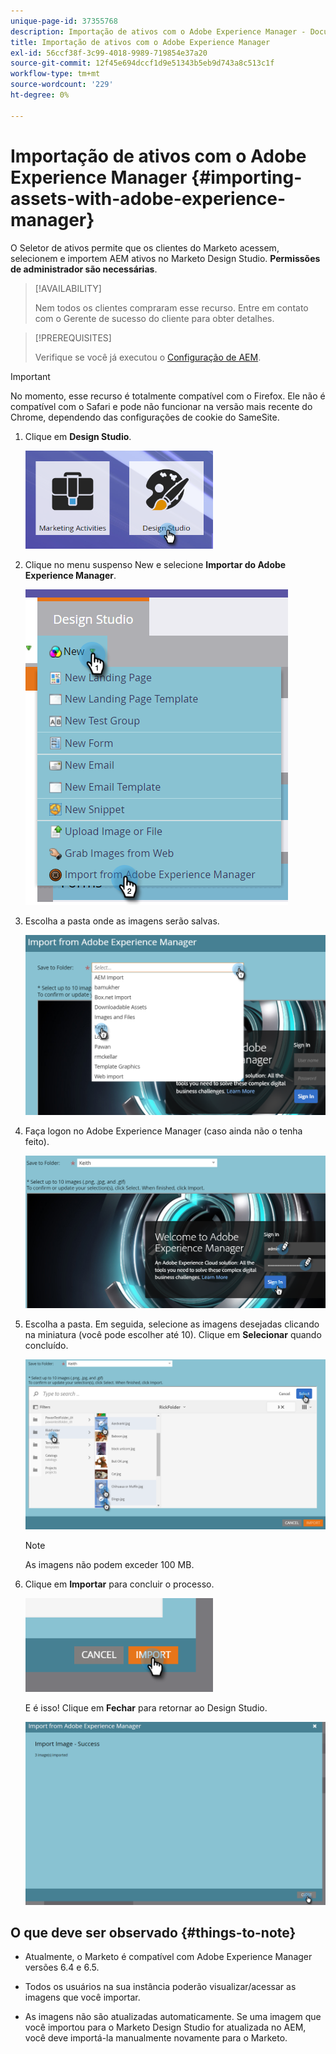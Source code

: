 ```yaml
---
unique-page-id: 37355768
description: Importação de ativos com o Adobe Experience Manager - Documentos do Marketo - Documentação do produto
title: Importação de ativos com o Adobe Experience Manager
exl-id: 56ccf38f-3c99-4018-9989-719854e37a20
source-git-commit: 12f45e694dccf1d9e51343b5eb9d743a8c513c1f
workflow-type: tm+mt
source-wordcount: '229'
ht-degree: 0%

---
```


# Importação de ativos com o Adobe Experience Manager {#importing-assets-with-adobe-experience-manager}

O Seletor de ativos permite que os clientes do Marketo acessem, selecionem e importem AEM ativos no Marketo Design Studio. **Permissões de administrador são necessárias**.

>[!AVAILABILITY]
>
>Nem todos os clientes compraram esse recurso. Entre em contato com o Gerente de sucesso do cliente para obter detalhes.

>[!PREREQUISITES]
>
>Verifique se você já executou o [Configuração de AEM](/help/marketo/product-docs/core-marketo-concepts/miscellaneous/configuring-adobe-experience-manager-integration.md).

>[!IMPORTANT]
>
>No momento, esse recurso é totalmente compatível com o Firefox. Ele não é compatível com o Safari e pode não funcionar na versão mais recente do Chrome, dependendo das configurações de cookie do SameSite.

1. Clique em **Design Studio**.

   ![](assets/importing-assets-with-adobe-experience-manager-1.png)

1. Clique no menu suspenso New e selecione **Importar do Adobe Experience Manager**.

   ![](assets/importing-assets-with-adobe-experience-manager-2.png)

1. Escolha a pasta onde as imagens serão salvas.

   ![](assets/importing-assets-with-adobe-experience-manager-3.png)

1. Faça logon no Adobe Experience Manager (caso ainda não o tenha feito).

   ![](assets/importing-assets-with-adobe-experience-manager-4.png)

1. Escolha a pasta. Em seguida, selecione as imagens desejadas clicando na miniatura (você pode escolher até 10). Clique em **Selecionar** quando concluído.

   ![](assets/importing-assets-with-adobe-experience-manager-5.png)

   >[!NOTE]
   >
   >As imagens não podem exceder 100 MB.

1. Clique em **Importar** para concluir o processo.

   ![](assets/importing-assets-with-adobe-experience-manager-6.png)

   E é isso! Clique em **Fechar** para retornar ao Design Studio.

   ![](assets/importing-assets-with-adobe-experience-manager-7.png)

## O que deve ser observado {#things-to-note}

* Atualmente, o Marketo é compatível com Adobe Experience Manager versões 6.4 e 6.5.

* Todos os usuários na sua instância poderão visualizar/acessar as imagens que você importar.

* As imagens não são atualizadas automaticamente. Se uma imagem que você importou para o Marketo Design Studio for atualizada no AEM, você deve importá-la manualmente novamente para o Marketo.
